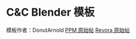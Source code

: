 # C&C Blender 模板

模板作者：DonutArnold
[PPM 原始帖](https://ppmforums.com/topic-36965/blender-templates-tdra-ts-ra2/)
[Revora 原始帖](https://forums.revora.net/topic/97398-blender-templates-tdra-ts-ra2/)
